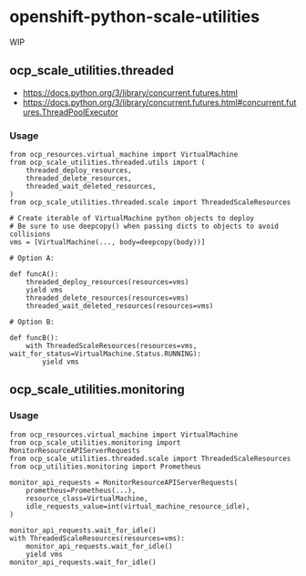 # openshift-python-scale-utilities

WIP

## ocp_scale_utilities.threaded
* https://docs.python.org/3/library/concurrent.futures.html
* https://docs.python.org/3/library/concurrent.futures.html#concurrent.futures.ThreadPoolExecutor


### Usage
```
from ocp_resources.virtual_machine import VirtualMachine
from ocp_scale_utilities.threaded.utils import (
    threaded_deploy_resources,
    threaded_delete_resources,
    threaded_wait_deleted_resources,
)
from ocp_scale_utilities.threaded.scale import ThreadedScaleResources

# Create iterable of VirtualMachine python objects to deploy
# Be sure to use deepcopy() when passing dicts to objects to avoid collisions
vms = [VirtualMachine(..., body=deepcopy(body))]

# Option A:

def funcA():
    threaded_deploy_resources(resources=vms)
    yield vms
    threaded_delete_resources(resources=vms)
    threaded_wait_deleted_resources(resources=vms)

# Option B:

def funcB():
    with ThreadedScaleResources(resources=vms, wait_for_status=VirtualMachine.Status.RUNNING):
        yield vms
```

## ocp_scale_utilities.monitoring

### Usage

```
from ocp_resources.virtual_machine import VirtualMachine
from ocp_scale_utilities.monitoring import MonitorResourceAPIServerRequests
from ocp_scale_utilities.threaded.scale import ThreadedScaleResources
from ocp_utilities.monitoring import Prometheus

monitor_api_requests = MonitorResourceAPIServerRequests(
    prometheus=Prometheus(...),
    resource_class=VirtualMachine,
    idle_requests_value=int(virtual_machine_resource_idle),
)

monitor_api_requests.wait_for_idle()
with ThreadedScaleResources(resources=vms):
    monitor_api_requests.wait_for_idle()
    yield vms
monitor_api_requests.wait_for_idle()

```
